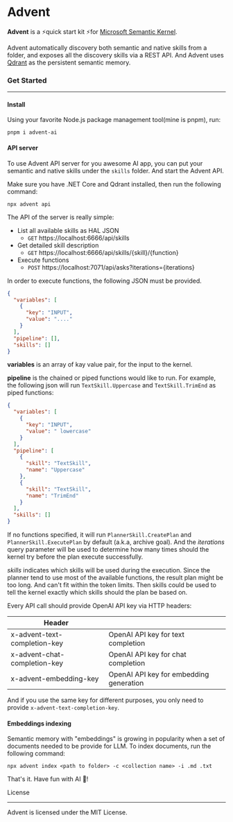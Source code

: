 # Advent

**Advent** is a ⚡️quick start kit ⚡️for [Microsoft Semantic Kernel](https://github.com/microsoft/semantic-kernel).

Advent automatically discovery both semantic and native skills from a folder, and exposes all the discovery skills via a
REST API. And Advent uses [Qdrant](https://github.com/qdrant/qdrant) as the persistent semantic memory.

### Get Started

---

#### Install


Using your favorite Node.js package management tool(mine is pnpm), run:

```pnpm
pnpm i advent-ai
```

#### API server


To use Advent API server for you awesome AI app, you can put your semantic and native skills
under the `skills` folder. And start the Advent API. 

Make sure you have .NET Core and Qdrant installed, then run the following command:

```npm
npx advent api
```

The API of the server is really simple:

- List all available skills as HAL JSON
    - `GET` https://localhost:6666/api/skills
- Get detailed skill description
    - `GET` https://localhost:6666/api/skills/{skill}/{function}
- Execute functions
    - `POST` https://localhost:7071/api/asks?iterations={iterations}

In order to execute functions, the following JSON must be provided.

```json
{
  "variables": [
    {
      "key": "INPUT",
      "value": "...."
    }
  ],
  "pipeline": [],
  "skills": []
}
```

**variables** is an array of kay value pair, for the input to the kernel.

**pipeline** is the chained or piped functions would like to run. For example, the following json will
run `TextSkill.Uppercase` and `TextSkill.TrimEnd` as piped functions:

```json
{
  "variables": [
    {
      "key": "INPUT",
      "value": " lowercase"
    }
  ],
  "pipeline": [
    {
      "skill": "TextSkill",
      "name": "Uppercase"
    },
    {
      "skill": "TextSkill",
      "name": "TrimEnd"
    }
  ],
  "skills": []
}
```

If no functions specified, it will run `PlannerSkill.CreatePlan` and `PlannerSkill.ExecutePlan` by default (a.k.a, archive goal). 
And the *iterations* query parameter will be used to determine how many times should the kernel try before the plan execute successfully.

*skills* indicates which skills will be used during the execution. Since the planner tend to use
most of the available functions, the result plan might be too long. And can't fit within the token limits.
Then skills could be used to tell the kernel exactly which skills should the plan be based on. 

Every API call should provide OpenAI API key via HTTP headers:

| Header                       |                                         |
|------------------------------|-----------------------------------------|
| x-advent-text-completion-key | OpenAI API key for text completion      |
| x-advent-chat-completion-key | OpenAI API key for chat completion      |
| x-advent-embedding-key       | OpenAI API key for embedding generation |

And if you use the same key for different purposes, you only need to provide `x-advent-text-completion-key`.

#### Embeddings indexing

Semantic memory with "embeddings" is growing in popularity when a set of documents needed to be provide for LLM. 
To index documents, run the following command:

```npm
npx advent index <path to folder> -c <collection name> -i .md .txt 
```

That's it. Have fun with AI 🧗‍!

License

---

Advent is licensed under the MIT License.

